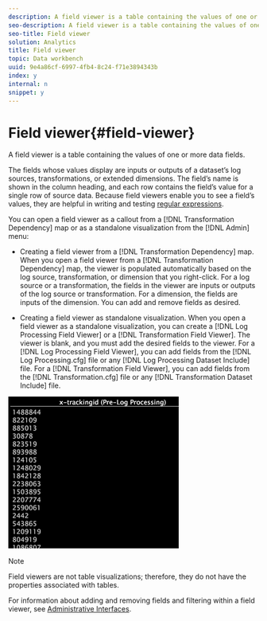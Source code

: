 ```yaml
---
description: A field viewer is a table containing the values of one or more data fields.
seo-description: A field viewer is a table containing the values of one or more data fields.
seo-title: Field viewer
solution: Analytics
title: Field viewer
topic: Data workbench
uuid: 9e4a86cf-6997-4fb4-8c24-f71e3894343b
index: y
internal: n
snippet: y
---
```


# Field viewer{#field-viewer}

A field viewer is a table containing the values of one or more data fields.

The fields whose values display are inputs or outputs of a dataset’s log sources, transformations, or extended dimensions. The field’s name is shown in the column heading, and each row contains the field’s value for a single row of source data. Because field viewers enable you to see a field’s values, they are helpful in writing and testing [regular expressions](../../../../../home/c-dataset-const-proc/c-reg-exp.md#concept-070077baa419475094ef0469e92c5b9c).

You can open a field viewer as a callout from a [!DNL Transformation Dependency] map or as a standalone visualization from the [!DNL Admin] menu:

* Creating a field viewer from a [!DNL Transformation Dependency] map. When you open a field viewer from a [!DNL Transformation Dependency] map, the viewer is populated automatically based on the log source, transformation, or dimension that you right-click. For a log source or a transformation, the fields in the viewer are inputs or outputs of the log source or transformation. For a dimension, the fields are inputs of the dimension. You can add and remove fields as desired. 

* Creating a field viewer as standalone visualization. When you open a field viewer as a standalone visualization, you can create a [!DNL Log Processing Field Viewer] or a [!DNL Transformation Field Viewer]. The viewer is blank, and you must add the desired fields to the viewer. For a [!DNL Log Processing Field Viewer], you can add fields from the [!DNL Log Processing.cfg] file or any [!DNL Log Processing Dataset Include] file. For a [!DNL Transformation Field Viewer], you can add fields from the [!DNL Transformation.cfg] file or any [!DNL Transformation Dataset Include] file.

![](assets/vis_FieldViewer_OneField.png)

>[!NOTE]
>
>Field viewers are not table visualizations; therefore, they do not have the properties associated with tables.

For information about adding and removing fields and filtering within a field viewer, see [Administrative Interfaces](../../../../../home/c-get-started/c-admin-intrf/c-admin-intrf.md#concept-855c1a91e1a948969fab592adca15f74). 
